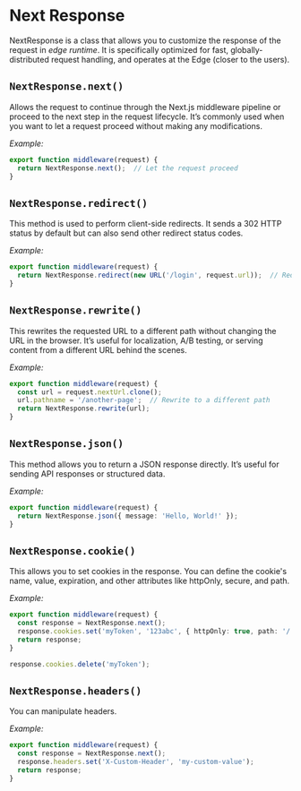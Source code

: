 # Next Response

NextResponse is a class that allows you to customize the response of the request in *edge runtime*. It is specifically optimized for fast, globally-distributed request handling, and operates at the Edge (closer to the users).

## `NextResponse.next()`

Allows the request to continue through the Next.js middleware pipeline or proceed to the next step in the request lifecycle.
It’s commonly used when you want to let a request proceed without making any modifications.

*Example:*

```typescript
export function middleware(request) {
  return NextResponse.next();  // Let the request proceed
}
```

## `NextResponse.redirect()`

This method is used to perform client-side redirects. It sends a 302 HTTP status by default but can also send other redirect status codes.

*Example:*

```typescript
export function middleware(request) {
  return NextResponse.redirect(new URL('/login', request.url));  // Redirect to /login page
}
```

## `NextResponse.rewrite()`

This rewrites the requested URL to a different path without changing the URL in the browser.
It’s useful for localization, A/B testing, or serving content from a different URL behind the scenes.

*Example:*

```typescript
export function middleware(request) {
  const url = request.nextUrl.clone();
  url.pathname = '/another-page';  // Rewrite to a different path
  return NextResponse.rewrite(url);
}
```

## `NextResponse.json()`

This method allows you to return a JSON response directly.
It’s useful for sending API responses or structured data.

*Example:*

```typescript
export function middleware(request) {
  return NextResponse.json({ message: 'Hello, World!' });
}
```

## `NextResponse.cookie()`

This allows you to set cookies in the response.
You can define the cookie's name, value, expiration, and other attributes like httpOnly, secure, and path.

*Example:*

```typescript
export function middleware(request) {
  const response = NextResponse.next();
  response.cookies.set('myToken', '123abc', { httpOnly: true, path: '/' });
  return response;
}
```
```typescript	
response.cookies.delete('myToken');
```

## `NextResponse.headers()`

You can manipulate headers.

*Example:*

```typescript
export function middleware(request) {
  const response = NextResponse.next();
  response.headers.set('X-Custom-Header', 'my-custom-value');
  return response;
}
```